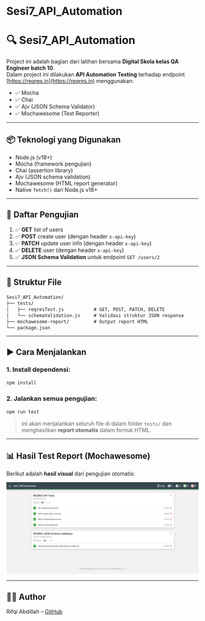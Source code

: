 # Sesi7_API_Automation
# 🔍 Sesi7_API_Automation

Project ini adalah bagian dari latihan bersama **Digital Skola kelas QA Engineer batch 10**.  
Dalam project ini dilakukan **API Automation Testing** terhadap endpoint [https://reqres.in](https://reqres.in) menggunakan:

- ✅ Mocha
- ✅ Chai
- ✅ Ajv (JSON Schema Validator)
- ✅ Mochawesome (Test Reporter)

---

## 📦 Teknologi yang Digunakan

- Node.js (v18+)
- Mocha (framework pengujian)
- Chai (assertion library)
- Ajv (JSON schema validation)
- Mochawesome (HTML report generator)
- Native `fetch()` dari Node.js v18+

---

## 🧪 Daftar Pengujian

1. ✅ **GET** list of users  
2. ✅ **POST** create user (dengan header `x-api-key`)  
3. ✅ **PATCH** update user info (dengan header `x-api-key`)  
4. ✅ **DELETE** user (dengan header `x-api-key`)  
5. ✅ **JSON Schema Validation** untuk endpoint `GET /users/2`

---

## 📁 Struktur File

```
Sesi7_API_Automation/
├── tests/
│   ├── reqresTest.js           # GET, POST, PATCH, DELETE
│   └── schemaValidation.js     # Validasi struktur JSON response
├── mochawesome-report/         # Output report HTML
└── package.json
```

---

## ▶️ Cara Menjalankan

### 1. Install dependensi:
```bash
npm install
```

### 2. Jalankan semua pengujian:
```bash
npm run test
```

> Ini akan menjalankan seluruh file di dalam folder `tests/` dan menghasilkan **report otomatis** dalam format HTML.

---

## 📊 Hasil Test Report (Mochawesome)

Berikut adalah **hasil visual** dari pengujian otomatis:

![Test Report Screenshot](./tests-report.png)


---

## 👨‍💻 Author

Rifqi Abdillah – [GitHub](https://github.com/rfqabdillah)
